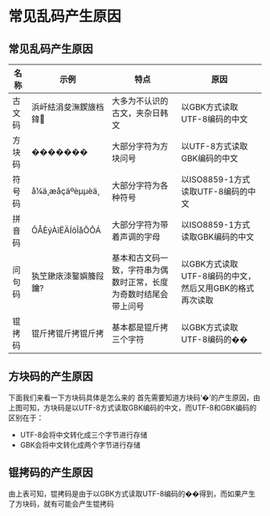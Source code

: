 # 常见乱码产生原因

## 常见乱码产生原因

| 名称   | 示例                  | 特点                                                         | 原因                                                    |
| ------ | --------------------- | ------------------------------------------------------------ | ------------------------------------------------------- |
| 古文码 | 浜屽紶涓夋潕鍥旇档鍏 | 大多为不认识的古文，夹杂日韩文                               | 以GBK方式读取UTF-8编码的中文                            |
| 方块码 | �������               | 大部分字符为方块问号                                         | 以UTF-8方式读取GBK编码的中文                            |
| 符号码 | å¼ä¸æåçäºèµµ­èä¸      | 大部分字符为各种符号                                         | 以ISO8859-1方式读取UTF-8编码的中文                      |
| 拼音码 | ÕÅÈýÀîËÄÍõÎåÕÔÁ       | 大部分字符为带着声调的字母                                   | 以ISO8859-1方式读取GBK编码的中文                        |
| 问句码 | 犱笁鏉庡洓鐜嬩簲叚鑰? | 基本和古文码一致，字符串为偶数时正常，长度为奇数时结尾会带上问号 | 以GBK方式读取UTF-8编码的中文，然后又用GBK的格式再次读取 |
| 锟拷码 | 锟斤拷锟斤拷锟斤拷    | 基本都是锟斤拷三个字符                                       | 以GBK方式读取UTF-8编码的��                              |

## 方块码的产生原因

下面我们来看一下方块码具体是怎么来的
 首先需要知道方块码‘�’的产生原因，由上图可知，方块码是以UTF-8方式读取GBK编码的中文，而UTF-8和GBK编码的区别在于：

- UTF-8会将中文转化成三个字节进行存储
- GBK会将中文转化成两个字节进行存储

## 锟拷码的产生原因

由上表可知，锟拷码是由于以GBK方式读取UTF-8编码的��得到，而如果产生了方块码，就有可能会产生锟拷码